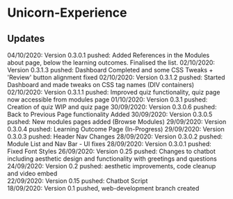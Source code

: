# Unicorn-Experience  

## Updates
04/10/2020: Version 0.3.0.1 pushed: Added References in the Modules about page, below the learning outcomes. Finalised the list. 
02/10/2020: Version 0.3.1.3 pushed: Dashboard Completed and some CSS Tweaks + 'Review' button alignment fixed
02/10/2020: Version 0.3.1.2 pushed: Started Dashboard and made tweaks on CSS tag names (DIV containers)
02/10/2020: Version 0.3.1.1 pushed: Improved quiz functionality, quiz page now accessible from modules page
01/10/2020: Version 0.3.1 pushed: Creation of quiz WIP and quiz page
30/09/2020: Version 0.3.0.6 pushed: Back to Previous Page functionality Added
30/09/2020: Version 0.3.0.5 pushed: New modules pages added (Browse Modules)
29/09/2020: Version 0.3.0.4 pushed: Learning Outcome Page (In-Progress)
29/09/2020: Version 0.3.0.3 pushed: Header Nav Changes
28/09/2020: Version 0.3.0.2 pushed: Module List and Nav Bar - UI fixes
28/09/2020: Version 0.3.0.1 pushed: Fixed Font Styles
26/09/2020: Version 0.25 pushed: Changes to chatbot including aesthetic design and functionality with greetings and questions  
24/09/2020: Version 0.2 pushed: aesthetic improvements, code cleanup and video embed  
22/09/2020: Version 0.15 pushed: Chatbot Script  
18/09/2020: Version 0.1 pushed, web-development branch created  
